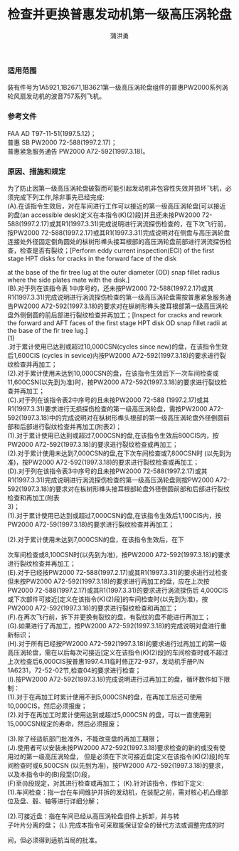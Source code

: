 ﻿---
amendno: 39-1985  
cadno: CAD1997-B757-04  
title: 检查并更换普惠发动机第一级高压涡轮盘  
publishdate: 1997-07-29  
effdate: 1997-08-05  
acmodels: ["B757"]  
tags: []  
engs: ["PW2000"]  
pns: ["1A5921","1B2671","1B3621"]  
mfrs: ["BOEING","PW"]  
admins: 西南管理局  
author: 蒲洪勇  
---
  
### 适用范围  
装有件号为1A5921,1B2671,1B3621第一级高压涡轮盘组件的普惠PW2000系列涡轮风扇发动机的波音757系列飞机。  
  
<!--more-->  
### 参考文件  
  FAA AD T97-11-51(1997.5.12)；  
普惠 SB PW2000 72-588(1997.2.17)；  
普惠紧急服务通告  PW2000 A72-592(1997.3.18)。  
  
### 原因、措施和规定  

  为了防止因第一级高压涡轮盘破裂而可能引起发动机非包容性失效并损坏飞机，必须完成下列工作,除非事先已经完成:  
  (A).在该指令生效后，对在车间进行工作可以接近的第一级高压涡轮盘[可以接近的盘(an accessible desk)定义在本指令(K)(2)段]并且还未按PW2000 72-588(1997.2.17)或其R1(1997.3.31)完成说明进行涡流探伤检查的，在下次飞行前，按PW2000 72-588(1997.2.17)或其R1(1997.3.31)完成说明对在侧盘与高压涡轮盘连接处外径固定倒角圆处的枞树形榫头接耳根部的高压涡轮盘前部进行涡流探伤检查，检查是否有裂纹；[Perform eddy current inspection(ECI) of the first stage HPT disks for cracks in the forward face of the disk  
  
at the base of the fir tree lug at the outer diameter (OD) snap fillet radius where the side plates mate with the disk.]  
  (B).对于列在该指令表 1中序号的，还未按PW2000 72-588(1997.2.17)或其R1(1997.3.31)完成说明进行涡流探伤检查的第一级高压涡轮盘需按普惠紧急服务通告PW2000 A72-592(1997.3.18)的要求对在枞树形榫头接耳根部第一级高压涡轮盘外侧倒圆的前后部进行裂纹检查并再加工；[Inspect for cracks and rework the forward and AFT faces of the first stage HPT disk OD snap fillet radii at the base of the fir tree lug.]  
(1)  
.对于累计使用已达到或超过10,000CSN(cycles since new)的盘，在该指令生效后1,600CIS (cycles in sevice)内按PW2000 A72-592(1997.3.18)的要求进行裂纹检查并再加工；  
  (2).对于累计使用未达到10,000CSN的盘，在该指令生效后下一次车间检查或11,600CSN(以先到为准)时，按PW2000 A72-592(1997.3.18)的要求进行裂纹检查并再加工；  
  (C).对于列在该指令表2中序号的且未按PW2000 72-588 (1997.2.17)或其R1(1997.3.31)要求进行无损探伤检查的第一级高压涡轮盘，需按PW2000 A72-592(1997.3.18)中的完成说明对在枞树形榫头根部的第一级高压涡轮盘外径倒圆前部和后部进行裂纹检查并再加工(附表2)；  
  (1).对于累计使用已达到或超过7,000CSN的盘,在该指令生效后800CIS内，按PW2000 A72-592(1997.3.18)的要求进行裂纹检查或再加工；  
  (2).对于累计使用未达到7,000CSN的盘,在下次车间检查或7,800CSN时 (以先到为准)，按PW2000 A72-592(1997.3.18)的要求进行裂纹检查或再加工；  
  (D).对于列在该指令表3中序号的且未按PW2000 72-588(1997.2.17)或其R1(1997.3.31)完成说明进行涡流探伤检查的第一级高压涡轮盘则按PW2000 A72-592(1997.3.18)的要求对在枞树形榫头接耳根部轮盘外径倒圆前部和后部进行裂纹检查和再加工(附表  
3)；  
  (1).对于累计使用已达到或超过7,000CSN的盘,在该指令生效后1,100CIS内，按PW2000 A72-59(1997.3.18)的要求进行裂纹检查并再加工；  
  
  (2).对于累计使用未达到7,000CSN的盘，在该指令生效后，在下  
  
次车间检查或8,100CSN时(以先到为准)，按PW2000 A72-592(1997.3.18)的要求进行裂纹检查并再加工；  
(E).对于已经按PW2000 72-588(1997.2.17)或其R1(1997.3.31)的要求进行过检查但未按PW2000 A72-592(1997.3.18)的要求进行再加工的盘，应在上次按PW2000 72-588(1997.2.17)或其R1(1997.3.31)的要求进行涡流探伤后 4,000CIS或下次部件可接近[定义在该指令(K)(2)段]的车间检查时(以先到为准)，按PW2000 A72-592(1997.3.18)的要求进行裂纹检查和再加工；  
  (F).在再次飞行前，拆下并更换有裂纹的盘，有裂纹的盘不能进行再加工；  
  (G).如果进行了再加工，按PW2000 A72-592(1997.3.18)的完成说明对盘进行重新标识；  
  (H).对于所有已经按PW2000 A72-592(1997.3.18)的要求进行过再加工的第一级高压涡轮盘，需在以后每次可接近[定义在该指令(K)(2)段]的车间检查时或不超过上次检查后6,000CIS按普惠1997.4.11临时修正72-937，发动机手册P/N 1A6231，72-52-02节,检查04的要求进行检查；  
  (I).按PW2000 A72-592(1997.3.18)完成说明进行过再加工的盘，循环数作如下限制：  
  (1).对于在再加工时累计使用不到5,000CSN的盘，在再加工后还可使用10,000CIS，然后必须报废；  
  (2).对于在再加工时累计使用达到或超过5,000CSN 的盘，可以一直使用到15,000CSN规定的寿命，然后必须报废；  
  
  (3).除了经适航部门批准外，不能改变盘的再加工期限；  
  (J).使用者可以安装未按PW2000 A72-592(1997.3.18)要求检查的新的或没有使用过的第一级高压涡轮盘， 但是必须在下次可接近盘[定义在该指令(K)(2)段]的车间检查时或6,500CSN (以先到为准)，按PW2000 A72-592(1997.3.18)的要求，以及本指令中的(B)段至(D)段，  
(F)至(I)段规定，对其进行检查或再加工；    (K).针对该指令，作如下定义:  
  (1).车间检查：指一台在车间维护并拆的发动机，在装配之前，需对核心机凸缘部位及盘、毂、轴等进行详细分解；  
  
  (2).可接近盘：指在车间已经从高压涡轮盘旧件上拆卸，并与转  
子叶片分离的盘；     (L).完成本指令可采取能保证安全的替代方法或调整完成的时  
  
间，但必须得到适航当局的批准。  
